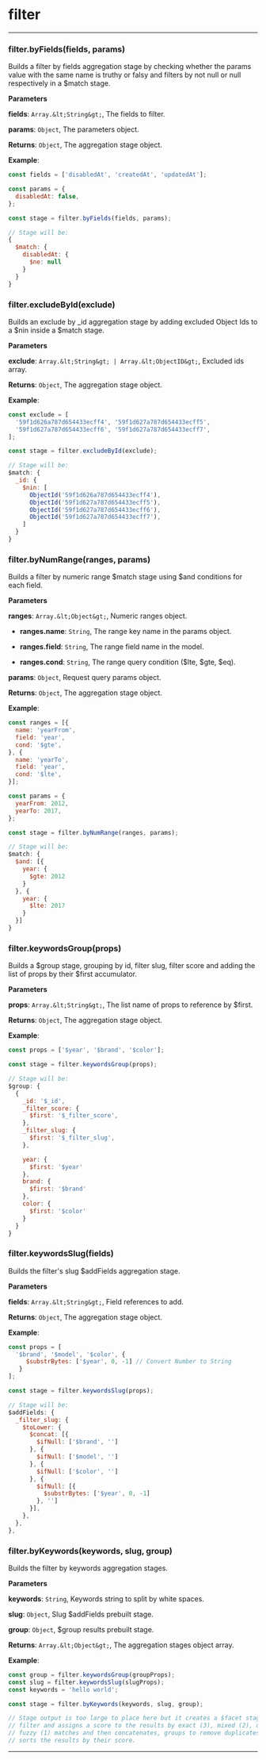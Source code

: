 # filter





* * *

### filter.byFields(fields, params) 

Builds a filter by fields aggregation stage by checking whether the params
value with the same name is truthy or falsy and filters by not null or null
respectively in a $match stage.

**Parameters**

**fields**: `Array.&lt;String&gt;`, The fields to filter.

**params**: `Object`, The parameters object.

**Returns**: `Object`, The aggregation stage object.

**Example**:
```js
const fields = ['disabledAt', 'createdAt', 'updatedAt'];

const params = {
  disabledAt: false,
};

const stage = filter.byFields(fields, params);

// Stage will be:
{
  $match: {
    disabledAt: {
      $ne: null
    }
  }
}
```


### filter.excludeById(exclude) 

Builds an exclude by _id aggregation stage by adding excluded Object Ids to a
$nin inside a $match stage.

**Parameters**

**exclude**: `Array.&lt;String&gt; | Array.&lt;ObjectID&gt;`, Excluded ids array.

**Returns**: `Object`, The aggregation stage object.

**Example**:
```js
const exclude = [
  '59f1d626a787d654433ecff4', '59f1d627a787d654433ecff5',
  '59f1d627a787d654433ecff6', '59f1d627a787d654433ecff7',
];

const stage = filter.excludeById(exclude);

// Stage will be:
$match: {
  _id: {
    $nin: [
      ObjectId('59f1d626a787d654433ecff4'),
      ObjectId('59f1d627a787d654433ecff5'),
      ObjectId('59f1d627a787d654433ecff6'),
      ObjectId('59f1d627a787d654433ecff7'),
    ]
  }
}
```


### filter.byNumRange(ranges, params) 

Builds a filter by numeric range $match stage using $and conditions for each
field.

**Parameters**

**ranges**: `Array.&lt;Object&gt;`, Numeric ranges object.

 - **ranges.name**: `String`, The range key name in the params object.

 - **ranges.field**: `String`, The range field name in the model.

 - **ranges.cond**: `String`, The range query condition ($lte, $gte, $eq).

**params**: `Object`, Request query params object.

**Returns**: `Object`, The aggregation stage object.

**Example**:
```js
const ranges = [{
  name: 'yearFrom',
  field: 'year',
  cond: '$gte',
}, {
  name: 'yearTo',
  field: 'year',
  cond: '$lte',
}];

const params = {
  yearFrom: 2012,
  yearTo: 2017,
};

const stage = filter.byNumRange(ranges, params);

// Stage will be:
$match: {
  $and: [{
    year: {
      $gte: 2012
    }
  }, {
    year: {
      $lte: 2017
    }
  }]
}
```


### filter.keywordsGroup(props) 

Builds a $group stage, grouping by id, filter slug, filter score and adding
the list of props by their $first accumulator.

**Parameters**

**props**: `Array.&lt;String&gt;`, The list name of props to reference by $first.

**Returns**: `Object`, The aggregation stage object.

**Example**:
```js
const props = ['$year', '$brand', '$color'];

const stage = filter.keywordsGroup(props);

// Stage will be:
$group: {
  {
    _id: '$_id',
    _filter_score: {
      $first: '$_filter_score',
    },
    _filter_slug: {
      $first: '$_filter_slug',
    },

    year: {
      $first: '$year'
    },
    brand: {
      $first: '$brand'
    },
    color: {
      $first: '$color'
    }
  }
}
```


### filter.keywordsSlug(fields) 

Builds the filter's slug $addFields aggregation stage.

**Parameters**

**fields**: `Array.&lt;String&gt;`, Field references to add.

**Returns**: `Object`, The aggregation stage object.

**Example**:
```js
const props = [
  '$brand', '$model', '$color', {
     $substrBytes: ['$year', 0, -1] // Convert Number to String
   }
];

const stage = filter.keywordsSlug(props);

// Stage will be:
$addFields: {
  _filter_slug: {
    $toLower: {
      $concat: [{
        $ifNull: ['$brand', '']
      }, {
        $ifNull: ['$model', '']
      }, {
        $ifNull: ['$color', '']
      }, {
        $ifNull: [{
          $substrBytes: ['$year', 0, -1]
        }, '']
      }],
    },
  },
},
```


### filter.byKeywords(keywords, slug, group) 

Builds the filter by keywords aggregation stages.

**Parameters**

**keywords**: `String`, Keywords string to split by white spaces.

**slug**: `Object`, Slug $addFields prebuilt stage.

**group**: `Object`, $group results prebuilt stage.

**Returns**: `Array.&lt;Object&gt;`, The aggregation stages object array.

**Example**:
```js
const group = filter.keywordsGroup(groupProps);
const slug = filter.keywordsSlug(slugProps);
const keywords = 'hello world';

const stage = filter.byKeywords(keywords, slug, group);

// Stage output is too large to place here but it creates a $facet stage
// filter and assigns a score to the results by exact (3), mixed (2), or
// fuzzy (1) matches and then concatenates, groups to remove duplicates and
// sorts the results by their score.
```



* * *










